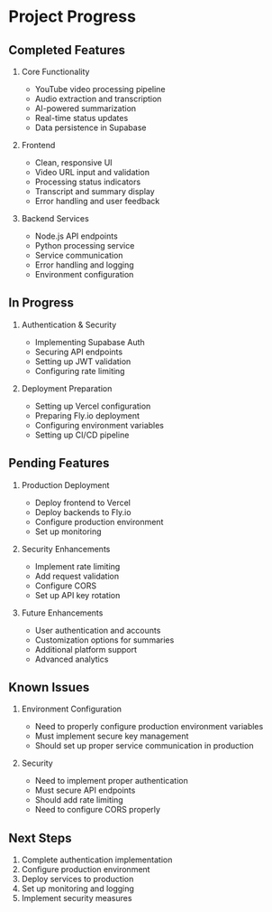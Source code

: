 # Project Progress

## Completed Features
1. Core Functionality
   - YouTube video processing pipeline
   - Audio extraction and transcription
   - AI-powered summarization
   - Real-time status updates
   - Data persistence in Supabase

2. Frontend
   - Clean, responsive UI
   - Video URL input and validation
   - Processing status indicators
   - Transcript and summary display
   - Error handling and user feedback

3. Backend Services
   - Node.js API endpoints
   - Python processing service
   - Service communication
   - Error handling and logging
   - Environment configuration

## In Progress
1. Authentication & Security
   - Implementing Supabase Auth
   - Securing API endpoints
   - Setting up JWT validation
   - Configuring rate limiting

2. Deployment Preparation
   - Setting up Vercel configuration
   - Preparing Fly.io deployment
   - Configuring environment variables
   - Setting up CI/CD pipeline

## Pending Features
1. Production Deployment
   - Deploy frontend to Vercel
   - Deploy backends to Fly.io
   - Configure production environment
   - Set up monitoring

2. Security Enhancements
   - Implement rate limiting
   - Add request validation
   - Configure CORS
   - Set up API key rotation

3. Future Enhancements
   - User authentication and accounts
   - Customization options for summaries
   - Additional platform support
   - Advanced analytics

## Known Issues
1. Environment Configuration
   - Need to properly configure production environment variables
   - Must implement secure key management
   - Should set up proper service communication in production

2. Security
   - Need to implement proper authentication
   - Must secure API endpoints
   - Should add rate limiting
   - Need to configure CORS properly

## Next Steps
1. Complete authentication implementation
2. Configure production environment
3. Deploy services to production
4. Set up monitoring and logging
5. Implement security measures 